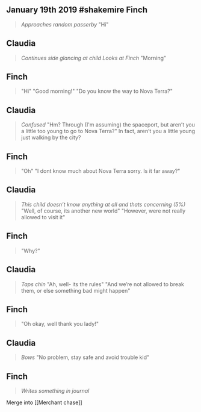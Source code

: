 January 19th 2019
#shakemire 
Finch
---
> _Approaches random passerby_
> "Hi"

Claudia
---
> _Continues side glancing at child_
> _Looks at Finch_
> "Morning"

Finch
---
> "Hi"
> "Good morning!"
> "Do you know the way to Nova Terra?"

Claudia
---
> _Confused_
> "Hm? Through (I'm assuming) the spaceport, but aren’t you a little too young to go to Nova Terra?"
> In fact, aren’t you a little young just walking by the city?

Finch
---
> "Oh"
> "I dont know much about Nova Terra sorry. Is it far away?"

Claudia
---
> _This child doesn’t know anything at all and thats concerning_
> _(5%)_
> "Well, of course, its another new world"
> "However, were not really allowed to visit it"

Finch
---
> "Why?"

Claudia
---
> _Taps chin_
> "Ah, well- its the rules"
> "And we’re not allowed to break them, or else something bad might happen"

Finch
---
> "Oh okay, well thank you lady!"

Claudia
---
> _Bows_
> "No problem, stay safe and avoid trouble kid"

Finch
---
> _Writes something in journal_

Merge into [[Merchant chase]]